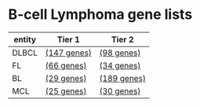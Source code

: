 # B-cell Lymphoma gene lists
| entity | Tier 1 | Tier 2 |
| ----- | ----- | ----- |
| DLBCL | [(147 genes)](tier1_dlbcl) |[(98 genes)](tier2_dlbcl) |
| FL | [(66 genes)](tier1_fl) |[(34 genes)](tier2_fl) |
| BL | [(29 genes)](tier1_bl) |[(189 genes)](tier2_bl) |
| MCL | [(25 genes)](tier1_mcl) |[(30 genes)](tier2_mcl) |

